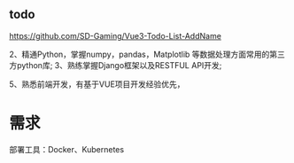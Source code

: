 ## todo

https://github.com/SD-Gaming/Vue3-Todo-List-AddName

<!-- 需求 - 想象 - 创建 - 学习 -->
<!-- 1、计算机相关专业，1年以上Python后台开发经验: -->
2、精通Python，掌握numpy，pandas，Matplotlib 等数据处理方面常用的第三方python库;
3、熟练掌握Django框架以及RESTFUL API开发;
<!-- 4、熟悉Linux操作系统，熟悉Shel脚本开发; -->
5、熟悉前端开发，有基于VUE项目开发经验优先，

<!-- javascript 书籍 -->
<!-- JavaScript权威指南（原书第7版）  : 用来学习语言 -->
<!-- JavaScript高级程序设计（第3版） : 用来学习 DOM -->

# 需求

<!-- ## 程序员需求工具 -->

<!-- 程序员开发工具：Visual Studio Code、IntelliJ IDEA、Xcode -->
<!-- 程序员笔记工具：boardmix、Typora、Evernote -->
<!-- 在线协作工具：Notion、博思白板 -->
<!-- 项目管理工具：Trello、JIRA -->
<!-- 版本控制工具：Git、SVN -->
<!-- 调试工具：IDE、浏览器开发工具、日志工具 -->
<!-- 测试工具：JUnit、PyTest -->
部署工具：Docker、Kubernetes

<!-- ## 家庭所需的工具 -->

<!-- 美工刀、剪刀、活动扳手、卷尺、一字螺丝批、羊角锤、锯工、内六角扳手、梅花螺丝批 -->

<!-- ## todo -->

<!-- 1、和摄影一样，前提是努力认真拍，以数量出质量。人海战术； -->
<!-- 2、年轻不怕失败，反正没什么可以失去的，再拼一把。 -->